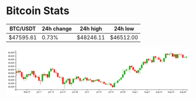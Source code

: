 # Bitcoin Stats

BTC/USDT|24h change|24h high|24h low|
|---|---|---|---|
|$47595.61|0.73%|$48246.11|$46512.00|

<img src="./chart.svg">

